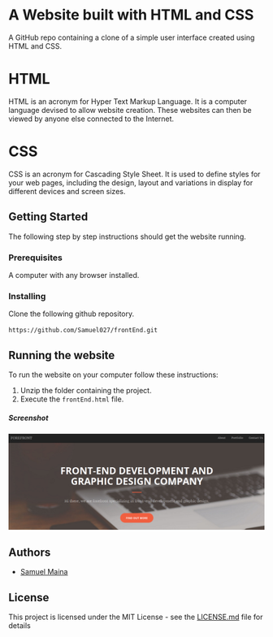 # A Website built with HTML and CSS

A GitHub repo containing a clone of a simple user interface created using HTML and CSS.

# HTML

HTML is an acronym for Hyper Text Markup Language. It is a computer language devised to allow website creation. These websites can then be viewed by anyone else connected to the Internet.

# CSS

CSS is an acronym for Cascading Style Sheet. It is used to define styles for your web pages, including the design, layout and variations in display for different devices and screen sizes. 

## Getting Started

The following step by step instructions should get the website running.

### Prerequisites

A computer with any browser installed.

### Installing

Clone the following github repository. 

`https://github.com/Samuel027/frontEnd.git`

## Running the website

To run the website on your computer follow these instructions:

1. Unzip the folder containing the project.
2. Execute the `frontEnd.html` file.

##### Screenshot

![screenshot](https://github.com/Samuel027/frontEnd/blob/master/frontEnd.png?raw=true)


## Authors

* [Samuel Maina](https://github.com/Samuel027)

## License

This project is licensed under the MIT License - see the [LICENSE.md](LICENSE.md) file for details







